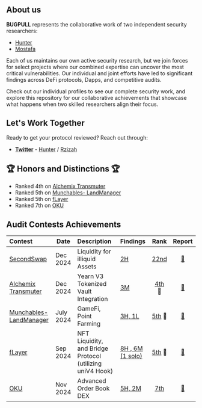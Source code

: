 ## About us

**BUGPULL** represents the collaborative work of two independent security researchers:

- [Hunter](https://github.com/0xHuntoor)
- [Mostafa](https://github.com/rzizah)

Each of us maintains our own active security research, but we join forces for select projects where our combined expertise can uncover the most critical vulnerabilities. Our individual and joint efforts have led to significant findings across DeFi protocols, Dapps, and competitive audits.

Check out our individual profiles to see our complete security work, and explore this repository for our collaborative achievements that showcase what happens when two skilled researchers align their focus.

## Let's Work Together

Ready to get your protocol reviewed? Reach out through:

- [**Twitter**](https://x.com/bugpull) - [Hunter](https://x.com/IlIlHunterlIlI) / [Rzizah](https://x.com/rzizah_)


## 🏆 Honors and Distinctions 🏆

- Ranked 4th on [Alchemix Transmuter](https://codehawks.cyfrin.io/c/2024-12-alchemix/results?lt=contest&page=1&sc=reward&sj=reward&t=leaderboard)
- Ranked 5th on [Munchables- LandManager](https://code4rena.com/audits/2024-07-munchables)
- Ranked 5th on [fLayer](https://audits.sherlock.xyz/contests/468/leaderboard)
- Ranked 7th on [OKU](https://audits.sherlock.xyz/contests/641/leaderboard)

## Audit Contests Achievements
| Contest                                                                    | Date      | Description                                               | Findings                                          |                                                          Rank                                                           |                                                   Report                                                    |
| :------------------------------------------------------------------------- | --------- | :-------------------------------------------------------- | :------------------------------------------------ | :---------------------------------------------------------------------------------------------------------------------: | :---------------------------------------------------------------------------------------------------------: |
| [SecondSwap](https://code4rena.com/audits/2024-12-secondswap)                            | Dec 2024  | Liquidity for illiquid Assets                                   | [2H](/Contests/2024-12-secondswap.md)              |                               [22nd](https://code4rena.com/audits/2024-12-secondswap)                               |                            [📄](https://code4rena.com/reports/2024-12-secondswap)                            |
| [Alchemix Transmuter](https://codehawks.cyfrin.io/c/2024-12-alchemix)      | Dec 2024  | Yearn V3 Tokenized Vault Integration                     | [3M](/Contests/2024-12-alchemix.md)               | [4th](https://codehawks.cyfrin.io/c/2024-12-alchemix/results?lt=contest&page=1&sc=reward&sj=reward&t=leaderboard)<br>🏅 | [📄](https://codehawks.cyfrin.io/c/2024-12-alchemix/results?lt=contest&page=1&sc=reward&sj=reward&t=report) |
| [Munchables- LandManager](https://code4rena.com/audits/2024-07-munchables) | July 2024 | GameFi, Point Farming                                     | [3H, 1L](/Contests/2024-07-munchables.md)       |                                [5th](https://code4rena.com/audits/2024-07-munchables) 🏅                                |                           [📄](https://code4rena.com/reports/2024-07-munchables)                            |
| [fLayer](https://audits.sherlock.xyz/contests/468)                         | Sep 2024  | NFT Liquidity, and Bridge Protocol (utilizing uniV4 Hook) | [8H , 6M (1 solo)](/Contests/2024-08-flayer.md) |                             [5th](https://audits.sherlock.xyz/contests/468/leaderboard) 🏅                              |                            [📄](https://audits.sherlock.xyz/contests/468/report)                            |
| [OKU](https://audits.sherlock.xyz/contests/641)                            | Nov 2024  | Advanced Order Book DEX                                   | [5H, 2M ](/Contests/2024-12-OKU.md)              |                               [7th](https://audits.sherlock.xyz/contests/641/leaderboard)                               |                            [📄](https://audits.sherlock.xyz/contests/641/report)                            |

